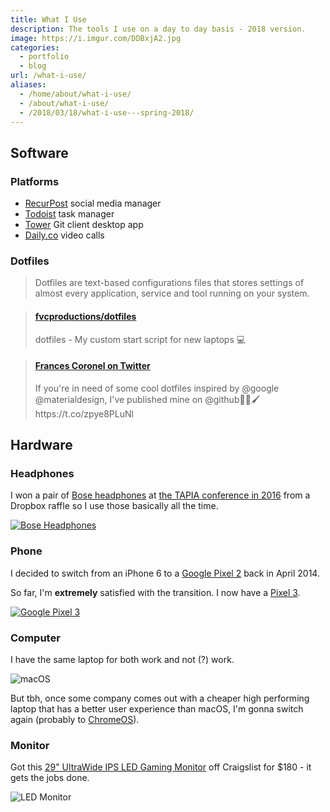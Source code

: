 ```yaml
---
title: What I Use
description: The tools I use on a day to day basis - 2018 version.
image: https://i.imgur.com/DDBxjA2.jpg
categories:
  - portfolio
  - blog
url: /what-i-use/
aliases:
  - /home/about/what-i-use/
  - /about/what-i-use/
  - /2018/03/18/what-i-use---spring-2018/
---
```


## Software

### Platforms

- [RecurPost](https://recurpost.com/?source=fvcproductions) social media manager
- [Todoist](https://todoist.com/r/frances_coronel_xtzkhr) task manager
- [Tower](https://www.git-tower.com?source=fvcproductions) Git client desktop app
- [Daily.co](https://www.daily.co?source=fvcproductions) video calls

### Dotfiles

> Dotfiles are text-based configurations files that stores settings of almost every application, service and tool running on your system.

<blockquote class="embedly-card"><h4><a href="https://github.com/fvcproductions/dotfiles">fvcproductions/dotfiles</a></h4><p>dotfiles - My custom start script for new laptops 💻</p></blockquote>
<script async src="//cdn.embedly.com/widgets/platform.js" charset="UTF-8"></script>

<blockquote class="embedly-card"><h4><a href="https://twitter.com/fvcproductions/status/927052673781719040">Frances Coronel on Twitter</a></h4><p>If you're in need of some cool dotfiles inspired by @google @materialdesign, I've published mine on @github🎨🎉🖌️ https://t.co/zpye8PLuNl</p></blockquote>

## Hardware

### Headphones

I won a pair of [Bose headphones](https://bose.com/en_us/products/headphones.html?source=fvcproductions) at [the TAPIA conference in 2016](/2016/09/16/tapia-2016/) from a Dropbox raffle so I use those basically all the time.

[![Bose Headphones](https://cnet2.cbsistatic.com/img/IwuqCeoFETSbn95uZhqoHKaFu8A=/2017/09/26/4c6ec5f4-8dcb-45c7-8770-e87208e3d3ae/17bose-quietcomfort-35-ii.jpg)](https://www.bose.com/en_us/products/headphones.html?source=fvcproductions)

### Phone

I decided to switch from an iPhone 6 to a [Google Pixel 2](https://store.google.com/product/pixel_2?source=fvcproductions) back in April 2014.

So far, I'm **extremely** satisfied with the transition. I now have a [Pixel 3](https://store.google.com/us/product/pixel_3?source=fvcproductions).

[![Google Pixel 3](https://i.imgur.com/DDBxjA2.jpg)](https://store.google.com/us/product/pixel_3?source=fvcproductions)

### Computer

I have the same laptop for both work and not (?) work.

![macOS](https://i.imgur.com/4Xv2LhE.png)

But tbh, once some company comes out with a cheaper high performing laptop that has a better user experience than macOS, I'm gonna switch again (probably to [ChromeOS](https://www.google.com/chromebook?source=fvcproductions)).

### Monitor

Got this [29" UltraWide IPS LED Gaming Monitor](https://www.lg.com/us/monitors/lg-29UM57-P-ultrawide-led-monitor?source=fvcproductions) off Craigslist for <!-- prettier-ignore -->$180 - it gets the jobs done.

![LED Monitor](https://www.lg.com/us/images/monitors/29um57-p/gallery/large01.jpg)
